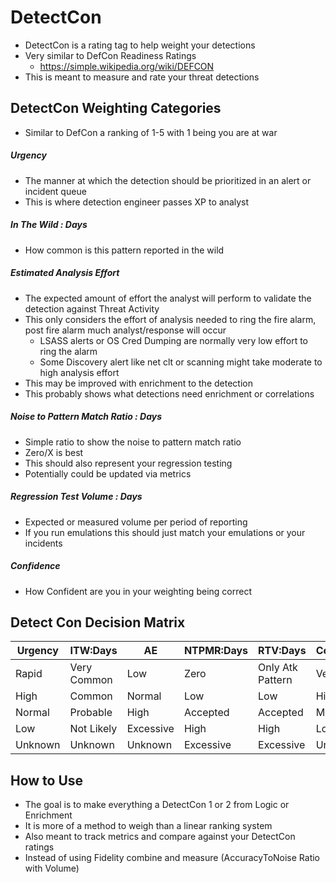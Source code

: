 # DetectCon 
- DetectCon is a rating tag to help weight your detections
- Very similar to DefCon Readiness Ratings 
  - https://simple.wikipedia.org/wiki/DEFCON
- This is meant to measure and rate your threat detections

## DetectCon Weighting Categories
- Similar to DefCon a ranking of 1-5 with 1 being you are at war 

##### Urgency 
- The manner at which the detection should be prioritized in an alert or incident queue
- This is where detection engineer passes XP to analyst 

##### In The Wild : Days 
- How common is this pattern reported in the wild

##### Estimated Analysis Effort 
- The expected amount of effort the analyst will perform to validate the detection against Threat Activity
- This only considers the effort of analysis needed to ring the fire alarm, post fire alarm much analyst/response will occur
  - LSASS alerts or OS Cred Dumping are normally very low effort to ring the alarm
  - Some Discovery alert like net clt or scanning might take moderate to high analysis effort
- This may be improved with enrichment to the detection
- This probably shows what detections need enrichment or correlations

##### Noise to Pattern Match Ratio : Days 
- Simple ratio to show the noise to pattern match ratio
- Zero/X is best 
- This should also represent your regression testing
- Potentially could be updated via metrics 

##### Regression Test Volume : Days 
- Expected or measured volume per period of reporting 
- If you run emulations this should just match your emulations or your incidents

##### Confidence 
- How Confident are you in your weighting being correct


## Detect Con Decision Matrix
| Urgency | ITW:Days    | AE        | NTPMR:Days | RTV:Days         | Confidence |
|---------|-------------|-----------|------------|------------------|------------|
| Rapid   | Very Common | Low       | Zero       | Only Atk Pattern | Very High  |
| High    | Common      | Normal    | Low        | Low              | High       |
| Normal  | Probable    | High      | Accepted   | Accepted         | Moderate   |  
| Low     | Not Likely  | Excessive | High       | High             | Low        |
| Unknown | Unknown     | Unknown   | Excessive  | Excessive        | Unknown    |


## How to Use 
- The goal is to make everything a DetectCon 1 or 2 from Logic or Enrichment
- It is more of a method to weigh than a linear ranking system
- Also meant to track metrics and compare against your DetectCon ratings
- Instead of using Fidelity combine and measure (AccuracyToNoise Ratio with Volume)

